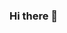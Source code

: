 ### Hi there 👋

<img alt="" src="https://img.shields.io/badge/-BLAZOR-blueviolet?logo=blazor&logoColor=white&style=flat-square" />


<!--
**Martin-Pucalka/martin-pucalka** is a ✨ _special_ ✨ repository because its `README.md` (this file) appears on your GitHub profile.

Here are some ideas to get you started:

- 🔭 I’m currently working on ...
- 🌱 I’m currently learning ...
- 👯 I’m looking to collaborate on ...
- 🤔 I’m looking for help with ...
- 💬 Ask me about ...
- 📫 How to reach me: ...
- 😄 Pronouns: ...
- ⚡ Fun fact: ...
-->

